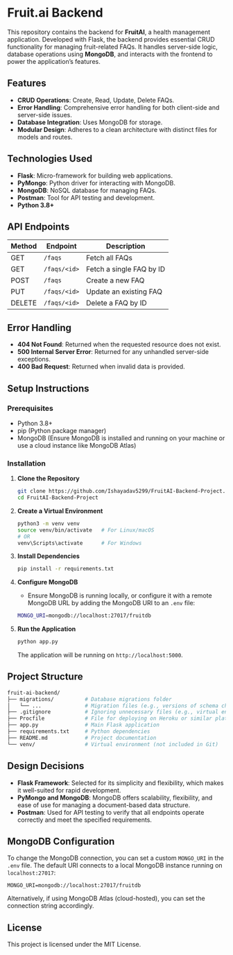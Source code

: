 # Fruit.ai Backend

This repository contains the backend for **FruitAI**, a health management application. Developed with Flask, the backend provides essential CRUD functionality for managing fruit-related FAQs. It handles server-side logic, database operations using **MongoDB**, and interacts with the frontend to power the application’s features.

## Features

- **CRUD Operations**: Create, Read, Update, Delete FAQs.
- **Error Handling**: Comprehensive error handling for both client-side and server-side issues.
- **Database Integration**: Uses MongoDB for storage.
- **Modular Design**: Adheres to a clean architecture with distinct files for models and routes.

## Technologies Used

- **Flask**: Micro-framework for building web applications.
- **PyMongo**: Python driver for interacting with MongoDB.
- **MongoDB**: NoSQL database for managing FAQs.
- **Postman**: Tool for API testing and development.
- **Python 3.8+**

## API Endpoints

| Method | Endpoint       | Description                  |
|--------|----------------|------------------------------|
| GET    | `/faqs`        | Fetch all FAQs               |
| GET    | `/faqs/<id>`   | Fetch a single FAQ by ID     |
| POST   | `/faqs`        | Create a new FAQ             |
| PUT    | `/faqs/<id>`   | Update an existing FAQ       |
| DELETE | `/faqs/<id>`   | Delete a FAQ by ID           |

## Error Handling

- **404 Not Found**: Returned when the requested resource does not exist.
- **500 Internal Server Error**: Returned for any unhandled server-side exceptions.
- **400 Bad Request**: Returned when invalid data is provided.

## Setup Instructions

### Prerequisites

- Python 3.8+
- pip (Python package manager)
- MongoDB (Ensure MongoDB is installed and running on your machine or use a cloud instance like MongoDB Atlas)

### Installation

1. **Clone the Repository**
    ```bash
    git clone https://github.com/Ishayadav5299/FruitAI-Backend-Project.git
    cd FruitAI-Backend-Project
    ```

2. **Create a Virtual Environment**
    ```bash
    python3 -m venv venv
    source venv/bin/activate   # For Linux/macOS
    # OR
    venv\Scripts\activate      # For Windows
    ```

3. **Install Dependencies**
    ```bash
    pip install -r requirements.txt
    ```

4. **Configure MongoDB**
    - Ensure MongoDB is running locally, or configure it with a remote MongoDB URL by adding the MongoDB URI to an `.env` file:
    ```bash
    MONGO_URI=mongodb://localhost:27017/fruitdb
    ```

5. **Run the Application**
    ```bash
    python app.py
    ```

   The application will be running on `http://localhost:5000`.

## Project Structure

```bash
fruit-ai-backend/
├── migrations/          # Database migrations folder
│   └── ...              # Migration files (e.g., versions of schema changes)
├── .gitignore           # Ignoring unnecessary files (e.g., virtual env, compiled files)
├── Procfile             # File for deploying on Heroku or similar platforms
├── app.py               # Main Flask application
├── requirements.txt     # Python dependencies
├── README.md            # Project documentation
└── venv/                # Virtual environment (not included in Git)

```

## Design Decisions

- **Flask Framework**: Selected for its simplicity and flexibility, which makes it well-suited for rapid development.
- **PyMongo and MongoDB**: MongoDB offers scalability, flexibility, and ease of use for managing a document-based data structure.
- **Postman**: Used for API testing to verify that all endpoints operate correctly and meet the specified requirements.

## MongoDB Configuration

To change the MongoDB connection, you can set a custom `MONGO_URI` in the `.env` file. The default URI connects to a local MongoDB instance running on `localhost:27017`:

```
MONGO_URI=mongodb://localhost:27017/fruitdb
```

Alternatively, if using MongoDB Atlas (cloud-hosted), you can set the connection string accordingly.

## License

This project is licensed under the MIT License.

